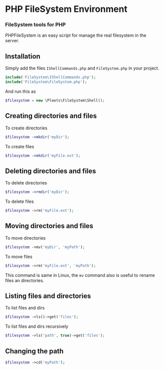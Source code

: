 # PHP FileSystem Environment
### FileSystem tools for PHP

PHPFileSystem is an easy script for manage the real filesystem in the server.

Installation
------------

Simply add the files `IShellCommands.php` and `FileSystem.php` in your project.
```php
include('FileSystem\IShellCommands.php');
include('FileSystem\FileSystem.php');
```

And run this as
```php
$filesystem = new \Pleets\FileSystem\Shell();
```

Creating directories and files
------------------------------

To create directories
```php
$filesystem ->mkdir('myDir');
```

To create files
```php
$filesystem ->mkdir('myFile.ext');
```

Deleting directories and files
------------------------------

To delete directories
```php
$filesystem ->rmdir('myDir');
```

To delete files
```php
$filesystem ->rm('myFile.ext');
```

Moving directories and files
------------------------------

To move directories
```php
$filesystem ->mv('myDir', 'myPath');
```

To move files
```php
$filesystem ->rm('myFile.ext', 'myPath');
```

This command is same in Linux, the `mv` command also is useful to rename files an directories.

Listing files and directories
------------------------------

To list files and dirs
```php
$filesystem ->ls()->get('files');
```

To list files and dirs recursively
```php
$filesystem ->ls('path', true)->get('files');
```

Changing the path
-----------------
```php
$filesystem ->cd('myPath');
```
